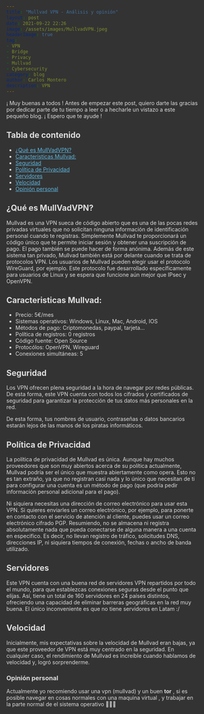 ```yaml
---
title: "Mullvad VPN - Análisis y opinión"
layout: post
date: 2021-09-22 22:26
image: /assets/images/MullvadVPN.jpeg
headerImage: true
tag:
- VPN
- Bridge
- Privacy
- Mullvad
- Cybersecurity
category: blog
author: Carlos Montero
description: VPN
---
```





<style>

html, body, .ui-content {
    background-color: #333;
    color: #ddd;
}

.markdown-body h1,
.markdown-body h2,
.markdown-body h3,
.markdown-body h4,
.markdown-body h5,
.markdown-body h6 {
    color: #ddd;
}

.markdown-body h1,
.markdown-body h2 {
    border-bottom-color: #ffffff69;
}

.markdown-body h1 .octicon-link,
.markdown-body h2 .octicon-link,
.markdown-body h3 .octicon-link,
.markdown-body h4 .octicon-link,
.markdown-body h5 .octicon-link,
.markdown-body h6 .octicon-link {
    color: #fff;
}

.markdown-body img {
    background-color: transparent;
}

.ui-toc-dropdown .nav>.active:focus>a, .ui-toc-dropdown .nav>.active:hover>a, .ui-toc-dropdown .nav>.active>a {
    color: white;
    border-left: 2px solid white;
}

.expand-toggle:hover, 
.expand-toggle:focus, 
.back-to-top:hover, 
.back-to-top:focus, 
.go-to-bottom:hover, 
.go-to-bottom:focus {
    color: white;
}


.ui-toc-dropdown {
    background-color: #333;
}

.ui-toc-label.btn {
    background-color: #191919;
    color: white;
}

.ui-toc-dropdown .nav>li>a:focus, 
.ui-toc-dropdown .nav>li>a:hover {
    color: white;
    border-left: 1px solid white;
}

.markdown-body blockquote {
    color: #bcbcbc;
}

.markdown-body table tr {
    background-color: #5f5f5f;
}

.markdown-body table tr:nth-child(2n) {
    background-color: #4f4f4f;
}

.markdown-body code,
.markdown-body tt {
    color: #eee;
    background-color: rgba(230, 230, 230, 0.36);
}

a,
.open-files-container li.selected a {
    color: #5EB7E0;
}

</style>

¡ Muy buenas a todos ! Antes de empezar este post, quiero darte las gracias por dedicar parte de tu tiempo a leer o a hecharle un vistazo a este pequeño blog. ¡ Espero que te ayude !

## Tabla de contenido
* [¿Qué es MullVadVPN?](#qué-es-mullvadvpn)
* [Caracteristicas Mullvad:](#caracteristicas-mullvad)
* [Seguridad](#seguridad)
* [Política de Privacidad](#política-de-privacidad)
* [Servidores](#servidores)
* [Velocidad](#velocidad)
* [Opinión personal](#opinión-personal)


## ¿Qué es MullVadVPN?
Mullvad es una VPN sueca de código abierto que es una de las pocas redes privadas virtuales que no solicitan ninguna información de identificación personal cuando te registras.
Simplemente Mullvad te proporcionará un código único que te permite iniciar sesión y obtener una suscripción de pago. El pago también se puede hacer de forma anónima.
Además de este sistema tan privado, Mullvad también está por delante cuando se trata de protocolos VPN. Los usuarios de Mullvad pueden elegir usar el protocolo WireGuard, por ejemplo. Este protocolo fue desarrollado específicamente para usuarios de Linux y se espera que funcione aún mejor que IPsec y OpenVPN.

## Caracteristicas Mullvad:
- Precio: 5€/mes
- Sistemas operativos: Windows, Linux, Mac, Android, IOS
- Métodos de pago: Criptomonedas, paypal, tarjeta...
- Política de registros: 0 registros
- Código fuente: Open Source
- Protocólos: OpenVPN, Wireguard
- Conexiones simultáneas: 5

## Seguridad
Los VPN ofrecen plena seguridad a la hora de navegar por redes públicas. De esta forma, este VPN cuenta con todos los cifrados y certificados de seguridad para garantizar la protección de tus datos más personales en la red.

De esta forma, tus nombres de usuario, contraseñas o datos bancarios estarán lejos de las manos de los piratas informáticos.

## Política de Privacidad
La política de privacidad de Mullvad es única. Aunque hay muchos proveedores que son muy abiertos acerca de su política actualmente, Mullvad podría ser el único que muestra abiertamente como opera. Esto no es tan extraño, ya que no registran casi nada y lo único que necesitan de ti para configurar una cuenta es un método de pago (que podría pedir información personal adicional para el pago). 

Ni siquiera necesitas una dirección de correo electrónico para usar esta VPN. Si quieres enviarles un correo electrónico, por ejemplo, para ponerte en contacto con el servicio de atención al cliente, puedes usar un correo electrónico cifrado PGP. Resumiendo, no se almacena ni registra absolutamente nada que pueda conectarse de alguna manera a una cuenta en especifico. Es decir, no llevan registro de tráfico, solicitudes DNS, direcciones IP, ni siquiera tiempos de conexión, fechas o ancho de banda utilizado. 

## Servidores
Este VPN cuenta con una buena red de servidores VPN repartidos por todo el mundo, para que establezcas conexiones seguras desde el punto que elijas. Así, tiene un total de 160 servidores en 24 países distintos, ofreciendo una capacidad de eliminar barreras geográficas en la red muy buena. El único inconveniente es que no tiene servidores en Latam :/

## Velocidad 
Inicialmente, mis expectativas sobre la velocidad de Mullvad eran bajas, ya que este proveedor de VPN está muy centrado en la seguridad. En cualquier caso, el rendimiento de Mullvad es increíble cuando hablamos de velocidad y, logró sorprenderme. 

### Opinión personal
Actualmente yo recomiendo usar una vpn (mullvad) y un buen **tor** , si es posible navegar en cosas normales con una maquina virtual , y trabajar en la parte normal de el sistema operativo 👨🏻‍💻
